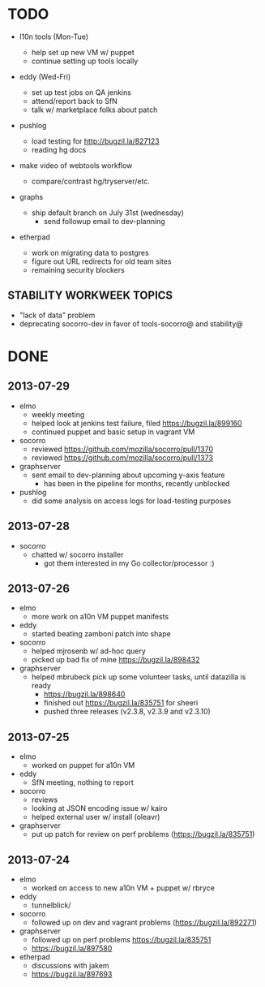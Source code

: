 TODO
===============
* l10n tools (Mon-Tue)
  * help set up new VM w/ puppet
  * continue setting up tools locally
* eddy (Wed-Fri)
  * set up test jobs on QA jenkins
  * attend/report back to SfN
  * talk w/ marketplace folks about patch
* pushlog
  * load testing for http://bugzil.la/827123
  * reading hg docs
* make video of webtools workflow
  * compare/contrast hg/tryserver/etc.
* graphs
  * ship default branch on July 31st (wednesday)
    * send followup email to dev-planning

* etherpad
  * work on migrating data to postgres
  * figure out URL redirects for old team sites
  * remaining security blockers

STABILITY WORKWEEK TOPICS
---------------

* "lack of data" problem
* deprecating socorro-dev in favor of tools-socorro@ and stability@

DONE
===============
2013-07-29
---------------
* elmo
  * weekly meeting
  * helped look at jenkins test failure, filed https://bugzil.la/899160
  * continued puppet and basic setup in vagrant VM
* socorro
  * reviewed https://github.com/mozilla/socorro/pull/1370
  * reviewed https://github.com/mozilla/socorro/pull/1373
* graphserver
  * sent email to dev-planning about upcoming y-axis feature
    * has been in the pipeline for months, recently unblocked
* pushlog
  * did some analysis on access logs for load-testing purposes

2013-07-28
---------------
* socorro
  * chatted w/ socorro installer
    * got them interested in my Go collector/processor :)

2013-07-26
---------------
* elmo
  * more work on a10n VM puppet manifests
* eddy
  * started beating zamboni patch into shape
* socorro
  * helped mjrosenb w/ ad-hoc query
  * picked up bad fix of mine https://bugzil.la/898432
* graphserver
  * helped mbrubeck pick up some volunteer tasks, until datazilla is ready
    * https://bugzil.la/898640
    * finished out https://bugzil.la/835751 for sheeri
    * pushed three releases (v2.3.8, v2.3.9 and v2.3.10)

2013-07-25
---------------
* elmo
  * worked on puppet for a10n VM
* eddy
  * SfN meeting, nothing to report
* socorro
  * reviews
  * looking at JSON encoding issue w/ kairo
  * helped external user w/ install (oleavr)
* graphserver
  * put up patch for review on perf problems (https://bugzil.la/835751)

2013-07-24
---------------
* elmo
  * worked on access to new a10n VM + puppet w/ rbryce
* eddy
  * tunnelblick/
* socorro
  * followed up on dev and vagrant problems (https://bugzil.la/892271)
* graphserver
  * followed up on perf problems https://bugzil.la/835751
  * https://bugzil.la/897580
* etherpad
  * discussions with jakem
  * https://bugzil.la/897693
